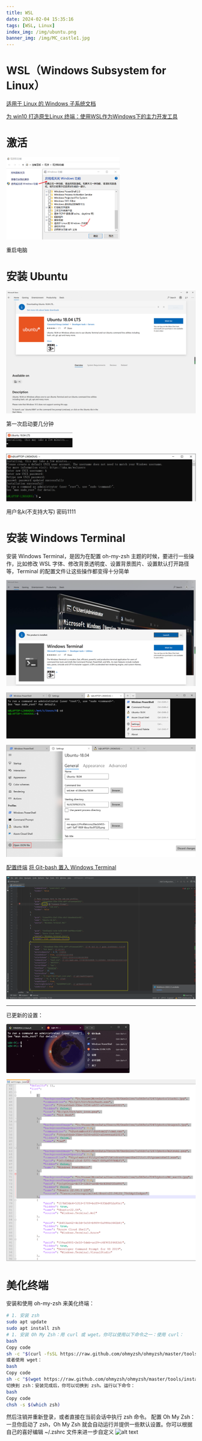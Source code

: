 ```yaml
---
title: WSL
date: 2024-02-04 15:35:16
tags: [WSL, Linux]
index_img: /img/ubuntu.png
banner_img: /img/MC_castle1.jpg
---
```

# WSL（Windows Subsystem for Linux）

[适用于 Linux 的 Windows 子系统文档](https://docs.microsoft.com/zh-cn/windows/wsl/)

[为 win10 打造原生Linux 终端：使用WSL作为Windows下的主力开发工具](https://juejin.cn/post/6844904064535248909#heading-0)

# 激活

<img src="https://github.com/Kukukukiki192/TyporaImg/raw/main/img/image-20211006015248161.png" width=60%/>

重启电脑

# 安装 Ubuntu

![](https://github.com/Kukukukiki192/TyporaImg/raw/main/img/image-20211006112559439.png)

第一次启动要几分钟

<img src="https://github.com/Kukukukiki192/TyporaImg/raw/main/img/image-20211006113416099.png" width=35%/>

![](https://github.com/Kukukukiki192/TyporaImg/raw/main/img/image-20211006204709328.png)

用户名k(不支持大写) 密码1111

# 安装 Windows Terminal

安装 Windows Terminal，是因为在配置 oh-my-zsh 主题的时候，要进行一些操作，比如修改 WSL 字体、修改背景透明度、设置背景图片、设置默认打开路径等，Terminal 的配置文件让这些操作都变得十分简单

![](https://github.com/Kukukukiki192/TyporaImg/raw/main/img/image-20211006230745423.png)

![](https://github.com/Kukukukiki192/TyporaImg/raw/main/img/image-20211006225304825.png)

![](https://github.com/Kukukukiki192/TyporaImg/raw/main/img/image-20211006225330181.png)

[配置终端](https://docs.microsoft.com/zh-cn/windows/terminal/customize-settings/profile-general)  [将 Git-bash 置入 Windows Terminal](https://segmentfault.com/a/1190000020208609)

![](https://github.com/Kukukukiki192/TyporaImg/raw/main/img/image-20211007001807107.png)

***

已更新的设置：

<img src="https://github.com/Kukukukiki192/TyporaImg/raw/main/img/image-20240204155111686.png" width=65%/>

![](https://github.com/Kukukukiki192/TyporaImg/raw/main/img/image-20240204154424890.png)

# 美化终端
安装和使用 oh-my-zsh 来美化终端：
```bash
# 1. 安装 zsh
sudo apt update
sudo apt install zsh
# 1. 安装 Oh My Zsh：用 curl 或 wget。你可以使用以下命令之一：使用 curl：
bash
Copy code
sh -c "$(curl -fsSL https://raw.github.com/ohmyzsh/ohmyzsh/master/tools/install.sh)"
或者使用 wget：
bash
Copy code
sh -c "$(wget https://raw.github.com/ohmyzsh/ohmyzsh/master/tools/install.sh -O -)"
切换到 zsh：安装完成后，你可以切换到 zsh。运行以下命令：
bash
Copy code
chsh -s $(which zsh)
```
然后注销并重新登录，或者直接在当前会话中执行 zsh 命令。
配置 Oh My Zsh：一旦你启动了 zsh，Oh My Zsh 就会自动运行并提供一些默认设置。你可以根据自己的喜好编辑 ~/.zshrc 文件来进一步自定义
![alt text](image.png)